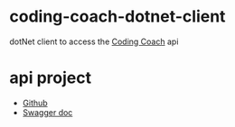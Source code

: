 # coding-coach-dotnet-client

dotNet client to access the [Coding Coach](https://codingcoach.io/) api

# api project

- [Github](https://github.com/Coding-Coach/find-a-mentor-api)
- [Swagger doc](https://api-staging.codingcoach.io/)


